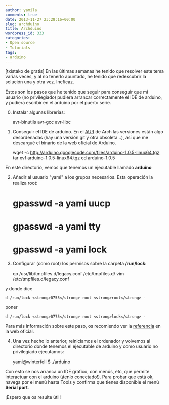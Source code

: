 ```yaml
---
author: yamila
comments: true
date: 2013-11-27 23:28:16+00:00
slug: archduino
title: Archduino
wordpress_id: 333
categories:
- Open source
- Tutorials
tags:
- arduino
---
```


[txistako de gratis]
En las últimas semanas he tenido que resolver este tema varias veces, y al no tenerlo apuntado, he tenido que redescubrir la solución una y otra vez. Ineficaz.

Estos son los pasos que he tenido que seguir para conseguir que mi usuario (no privilegiado) pudiera arrancar correctamente el IDE de arduino, y pudiera escribir en el arduino por el puerto serie.
<!-- more -->
0. Instalar algunas librerías:



    avr-binutils
    avr-gcc
    avr-libc




1) Conseguir el IDE de arduino. En el [AUR](https://aur.archlinux.org/) de Arch las versiones están algo desordenadas (hay una versión git y otra obsoleta...), así que me descargué el binario de la web oficial de Arduino.



    wget -c http://arduino.googlecode.com/files/arduino-1.0.5-linux64.tgz
    tar xvf arduino-1.0.5-linux64.tgz
    cd arduino-1.0.5




En este directorio, vemos que tenemos un ejecutable llamado **arduino**

2) Añadir al usuario "yami" a los grupos necesarios. Esta operación la realiza root:


    # gpasswd -a yami uucp
    # gpasswd -a yami tty
    # gpasswd -a yami lock




3) Configurar (como root) los permisos sobre la carpeta **/run/lock**:



    cp /usr/lib/tmpfiles.d/legacy.conf /etc/tmpfiles.d/
    vim /etc/tmpfiles.d/legacy.conf




y donde dice

    d /run/lock <strong>0755</strong> root <strong>root</strong> -

poner

    d /run/lock <strong>0775</strong> root <strong>lock</strong> -



Para más información sobre este paso, os recomiendo ver la [referencia](http://playground.arduino.cc/Linux/All) en la web oficial.

4) Una vez hecho lo anterior, reiniciamos el ordenador y volvemos al directorio donde tenemos el ejecutable de arduino y como usuario no privilegiado ejecutamos:


    yami@winterfell $ ./arduino



Con esto se nos arranca un IDE gráfico, con menús, etc, que permite interactuar con el arduino (¡tenlo conectado!). Para probar que está ok, navega por el menú hasta Tools y confirma que tienes disponible el menú **Serial port**.

¡Espero que os resulte útil!
